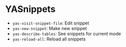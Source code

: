 # YASnippets

- `yas-visit-snippet-file`: Edit snippet
- `yas-new-snippet`: Make new snippet
- `yas-describe-tables`: See snippets for current mode
- `yas-reload-all`: Reload all snippets

